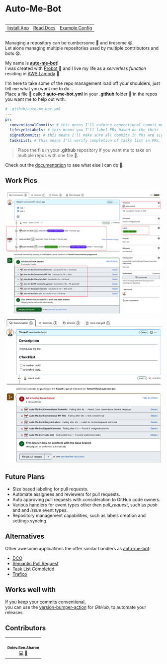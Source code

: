 <!-- markdownlint-disable MD033 -->
# <b>Auto-Me-Bot</b>

<p align="left">
  <table align="left">
    <td align="left"><a href=https://github.com/apps/auto-me-bot target="_blank">Install App</a></td>
    <td align="left"><a href="https://auto-me-bot.tomfi.info/" target="_blank">Read Docs</a></td>
    <td align="left"><a href="https://github.com/TomerFi/auto-me-bot/blob/main/.github/auto-me-bot.yml" target="_blank">Example Config</a></td>
  </table>
</p></br></br></br>

Managing a repository can be cumbersome :construction_worker: and tiresome :tired_face:.</br>
Let alone managing multiple repositories used by multiple contributors and bots :anguished:.</br>

My name is [**auto-me-bot**][auto-me-bot-app]!</br>
I was created with [Probot][probot-pages] :robot: and I live my life
as a _serverless function_ residing in [AWS Lambda][aws-lambda] :floppy_disk:.</br>

I'm here to take some of the repo management load off your shoulders, just tell me what you want me to do...</br>
Place a file :memo: called **auto-me-bot.yml** in your **.github** folder :file_folder: in the repos you want me to help out with.</br>

```yaml
# .github/auto-me-bot.yml
---
pr:
  conventionalCommits: # this means I'll enforce conventional commit messages in PRs.
  lifecycleLabels: # this means you I'll label PRs based on the their lifecycle.
  signedCommits: # this means I'll make sure all commits in PRs are signed with the 'Signed-off-by' trailer.
  tasksList: # this means I'll verify completion of tasks list in PRs.
```

> Place the file in your **.github** repository if you want me to take on multiple repos with one file :muscle:.

Check out the [documentation][auto-me-bot-doc] to see what else I can do :call_me_hand:.

## Work Pics

[![all-handlers-success]][auto-me-bot-doc]

[![all-handlers-fail]][auto-me-bot-doc]

## Future Plans

- Size based labeling for pull requests.
- Automate assignees and reviewers for pull requests.
- Auto approving pull requests with consideration to GitHub code owners.
- Various handlers for event types other then _pull_request_, such as _push_ and and _issue_ event types.
- Repository management capabilities, such as labels creation and settings syncing.

## Alternatives

Other awesome applications the offer similar handlers as [auto-me-bot][auto-me-bot-app]:

- [DCO][dco]
- [Semantic Pull Request][semantic-pull-request]
- [Task List Completed][task-list-completed]
- [Trafico][trafico]

## Works well with

If you keep your commits conventional,</br>
you can use the [version-bumper-action][version-bumper-action] for _GitHub_, to automate your releases.

## Contributors

<!-- ALL-CONTRIBUTORS-LIST:START - Do not remove or modify this section -->
<!-- prettier-ignore-start -->
<!-- markdownlint-disable -->
<table>
  <tr>
    <td align="center"><a href="https://github.com/dolby360"><img src="https://avatars.githubusercontent.com/u/22151399?v=4?s=100" width="100px;" alt=""/><br /><sub><b>Dolev Ben Aharon</b></sub></a><br /><a href="https://github.com/TomerFi/auto-me-bot/commits?author=dolby360" title="Code">💻</a> <a href="https://github.com/TomerFi/auto-me-bot/commits?author=dolby360" title="Documentation">📖</a></td>
  </tr>
</table>

<!-- markdownlint-restore -->
<!-- prettier-ignore-end -->

<!-- ALL-CONTRIBUTORS-LIST:END -->

<!-- REAL LINKS -->
[auto-me-bot-app]: https://github.com/apps/auto-me-bot
[auto-me-bot-doc]: https://auto-me-bot.tomfi.info/
[aws-lambda]: https://aws.amazon.com/lambda/
[probot-pages]: https://probot.github.io/
[version-bumper-action]: https://github.com/TomerFi/version-bumper-action
<!-- IMAGE LINKS -->
[all-handlers-fail]: https://raw.githubusercontent.com/TomerFi/auto-me-bot/main/docs/img/all-handlers-fail.png
[all-handlers-success]: https://raw.githubusercontent.com/TomerFi/auto-me-bot/main/docs/img/all-handlers-success.png
<!-- ALTERNATIVES LINKS -->
[dco]: https://github.com/apps/dco
[semantic-pull-request]: https://github.com/apps/semantic-pull-requests
[task-list-completed]: https://github.com/marketplace/task-list-completed
[trafico]: https://github.com/marketplace/trafico-pull-request-labeler/
